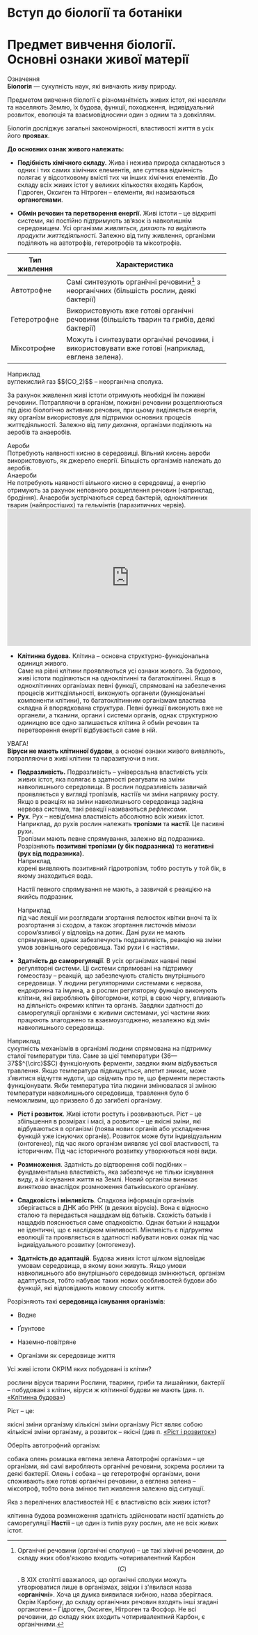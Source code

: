 # Вступ до бiологiї та ботанiки
# Предмет вивчення бiологiї. Основнi ознаки живої матерiї
<div class="eoz-wrap">
<span class="eoz">Означення</span>
<div class="eoz-text">
<b>Бiологiя</b> — сукупнiсть наук, якi вивчають живу природу.
</div>
</div>

Предметом вивчення бiологiї є рiзноманiтнiсть живих iстот, якi населяли та населяють Землю, їх будова, функцiї, походження, iндивідуальний розвиток, еволюцiя та взаємовiдносини один з одним та з довкiллям.

<div class="space">
Бiологiя дослiджує загальнi закономiрностi, властивостi життя в усiх його <b>проявах</b>.
</div>

**До основних ознак живого належать:**

* **Подiбнiсть хiмiчного складу.** Жива i нежива природа складаються з одних i тих самих хiмiчних елементiв, але суттєва вiдмiннiсть полягає у вiдсотковому вмiстi тих чи iнших хiмiчних елементiв. До складу всiх живих iстот у великих кiлькостях входять
<span class="p1">Карбон, Гiдроген, Оксиген</span> та <span class="p1">Нiтроген</span> – елементи, якi називаються **органогенами**.

* **Обмiн речовин та перетворення енергiї.** Живi iстоти – це вiдкритi системи, якi постiйно пiдтримують зв’язок iз навколишнiм
середовищем. Усi органiзми *живляться, дихають та видiляють
продукти життєдiяльностi.* Залежно вiд типу живлення, органiзми подiляють на автотрофiв, гетеротрофiв та мiксотрофiв.

| Тип живлення | Характеристика |
| -- | -- |
| Автотрофне | Самі синтезують органічні речовини[^1] з неорганічних (більшість рослин, деякі бактерії) |
| Гетеротрофне | Використовують вже готові органічні речовини (більшість тварин та грибів, деякі бактерії) |
| Мiксотрофне | Можуть і синтезувати органічні речовини, і використовувати вже готові (наприклад, евглена зелена).|

[^1]: Органічні речовини (органічні сполуки) – це такі хімічні речовини, до складу яких обов'язково входить чотиривалентний Карбон $$(C)$$. В ХІХ столітті вважалося, що органічні сполуки можуть утворюватися лише в організмах, звідки і з'явилася назва «**органічні**». Хоча ця думка виявилася хибною, назва зберіглася. Окрім Карбону, до складу органічних речовин входять інші згадані органогени – Гідроген, Оксиген, Нітроген та Фосфор. Не всі речовини, до складу яких входить чотиривалентний Карбон, є органічними. 

<div class="space">
</div>
<div class='exmpl-wrap'>
<span class="exmpl">Наприклад</span>
<div class="exmpl-text">
вуглекислий газ  $$(CO_2)$$ – неорганічна сполука.
</div>
</div>
<div class="space">
</div>

За рахунок живлення живі істоти отримують необхідні їм поживні речовини. Потрапляючи в організм, поживні речовини розщеплюються під дією біологічно активних речовин, при цьому виділяється енергія, яку організм використовує для підтримки основних процесів життєдіяльності.
Залежно від <i>типу дихання</i>, організми поділяють на <span class="p1">аеробів</span> та <span class="p1">анаеробів</span>.

<div class="ebio-wrap">
<span class="ebio">Аероби</span>
<div class="ebio-text">
Потребують наявності кисню в середовищі. Вільний кисень аероби використовують, як джерело енергії. Більшість організмів належать до аеробів.
</div>
</div>

<div class="ebio-wrap">
<span class="ebio">Анаероби</span>
<div class="ebio-text">
Не потребують наявності вільного кисню в середовищі, а енергію отримують за рахунок неповного розщеплення речовин (наприклад, бродіння). Анаероби зустрічаються серед бактерій, одноклітинних тварин (найпростіших) та гельмінтів (паразитичних червів).
</div>
</div>

<div class="fluidMedia">
<iframe align="center" width="560" height="315" src="https://www.youtube.com/embed/q4H2Yvk8-98" frameborder="0" allowfullscreen></iframe>
</div>
<div class="popup">
</div>

<ul>
    <li id="klitynna_budova"><b>Клітинна будова.</b> Клітина – основна структурно-функціональна
    одиниця живого.<br/> 
    Саме на рівні клітини проявляються усі ознаки живого. За будовою, живі істоти поділяються на <span class="p1">одноклітинні</span> та
    <span class="p1">багатоклітинні</span>. Якщо в одноклітинних організмах певні функції,
    спрямовані на забезпечення процесів життєдіяльності, виконують
    органели (функціональні компоненти клітини), то багатоклітинним
    організмам властива складна й впорядкована структура. Певні функції
    виконують вже не органели, а тканини, органи і системи органів,
    однак структурною одиницею все одно залишається клітина й обмін
    речовин та перетворення енергії відбувається саме в ній.</li>
</ul>

<div class="add-wrap">
<span class="add">УВАГА!</span>
<div class="add-text">
 <b>Віруси не мають клітинної будови</b>, а основні ознаки живого виявляють, потрапляючи в живі клітини та паразитуючи в них.
</div>
</div>

<ul>
<li><b>Подразливість.</b> Подразливість – універсальна властивість усіх
    живих істот, яка полягає в здатності реагувати на зміни
    навколишнього середовища. В рослин подразливість зазвичай
    проявляється у вигляді тропізмів, настіїв чи зміни напрямку росту.
    Якщо в реакціях на зміни навколишнього середовища задіяна нервова
    система, такі реакції називаються <i>рефлексами</i>.</li>

<li><b>Рух</b>. Рух – невід’ємна властивість абсолютно всіх живих істот.
    Наприклад, до рухів рослин належать <b>тропiзми</b> та <b>настiї</b>. Це пасивні рухи.<br/> 
Тропiзми <span class="p1">мають певне спрямування</span>, залежно від подразника. Розрізняють <b>позитивні тропізми (у бік подразника)</b> та <b>негативні (рух від подразника).</b>

<div class="exmpl-wrap">
<span class="exmpl">Наприклад</span>
<div class="exmpl-text">
корені виявляють позитивний гідротропізм, тобто ростуть у той бік, в якому знаходиться вода.
</div>
</div>

Настiї <span class="p1">певного спрямування не мають</span>, а зазвичай є реакцією на якийсь подразник.

<div class="exmpl-wrap">
<span class="exmpl">Наприклад</span>
<div class="exmpl-text">
під час лекції ми розглядали згортання пелюсток квітки вночі та їх розгортання зі сходом, а також згортання листочків мімози сором’язливої у відповідь на дотик. Дані рухи не мають спрямування, однак забезпечують подразливість, реакцію на зміни умов зовнішнього середовища. Такі рухи і є настіями.
</div>
</div>
</li>
</ul>

<ul><li><b>Здатність до саморегуляції</b>. В усіх організмах наявні певні регуляторні системи. Ці системи спрямовані на підтримку гомеостазу – реакцій, що забезпечують сталість внутрішнього середовища. У людини регуляторними системами є нервова, ендокринна та імунна, а в рослин регуляторну функцію виконують клітини, які виробляють фітогормони, котрі, в свою чергу, впливають на діяльність окремих клітин та органів. Завдяки здатності до саморегуляції організми є живими системами, усі частини яких працюють злагоджено та взаємоузгоджено, незалежно від змін навколишнього середовища.
</li></ul>


<div class="exmpl-wrap">
<span class="exmpl">Наприклад</span>
<div class="exmpl-text">
сукупність механізмів в організмі людини спрямована на підтримку сталої температури тіла. Саме за цієї температури (36—37$$^{\circ}$$C) функціонують ферменти, завдяки яким відбувається травлення. Якщо температура підвищується, апетит зникає, може з’явитися відчуття нудоти, що свідчить про те, що ферменти перестають функціонувати. Якби температура тіла людини змінювалася зі зміною температури навколишнього середовища, травлення було б неможливим, що призвело б до загибелі організму.
</div>
</div>

<ul><li id="rist_i_rozvytok"><b>Ріст і розвиток</b>. Живі істоти ростуть і розвиваються. Ріст – це
    збільшення в розмірах і масі, а розвиток – це якісні зміни, які
    відбуваються в організмі (поява нових органів або ускладнення
    функцій уже існуючих органів). Розвиток може бути індивідуальним
    (онтогенез), під час якого організм виявляє усі свої властивості, та
    історичним. Під час історичного розвитку утворюються нові види.
</li></ul>

-   **Розмноження**. Здатність до відтворення собі подібних –
    фундаментальна властивість, яка забезпечує не тільки існування виду,
    а й існування життя на Землі. Новий організм виникає *винятково*
    внаслідок розмноження батьківського організму.

-   **Спадковість і мінливість**. Спадкова інформація організмів
    зберігається в ДНК або РНК (в деяких вірусів). Вона є відносно
    сталою та передається нащадкам від батьків. Схожість батьків і
    нащадків пояснюється саме спадковістю. Однак батьки й нащадки не
    ідентичні, що є наслідком мінливості. Мінливість є підґрунтям
    еволюції та проявляється в здатності набувати нових ознак під час
    індивідуального розвитку (онтогенезу).

-   **Здатність до адаптацій**. Будова живих істот цілком відповідає умовам середовища, в якому вони живуть. Якщо умови навколишнього
    або внутрішнього середовища змінюються, організм адаптується, тобто
    набуває таких нових особливостей будови або функцій, які
    відповідають новому способу життя.


Розрізняють такі **середовища iснування органiзмiв**:

-   Водне

-   Ґрунтове

-   Наземно-повітряне

-   Організми як середовище життя


<quiz correctLabel="correct" incorrectLabel="incorrect" checkLabel="check"> 
    <question text="">
        <p>Усі живі істоти ОКРІМ яких побудовані із клітин?</p>
        <answer>рослини</answer>
        <answer correct>віруси</answer>
        <answer>тварини</answer>
    <explanation>
    Рослини, тварини, гриби та лишайники, бактерії – побудовані з клітин, віруси ж клітинної будови не мають (див. п. <a href="#klitynna_budova">«Клітинна будова»</a>)
    </explanation>
    </question>
    <question text="">
        <p>Ріст – це:</p>
        <answer>якісні зміни організму</answer>
        <answer correct>кількісні зміни організму</answer>
    <explanation>
        Ріст являє собою кількісні зміни організму, а розвиток – якісні (див п. <a href="#rist_i_rozvytok">«Ріст і розвиток»</a>)
    </explanation>
    </question>
        <question text="">
        <p>Оберіть автотрофний організм:</p>
        <answer>собака</answer>
        <answer>олень</answer>
        <answer correct>ромашка</answer>
        <answer>евглена зелена</answer>
    <explanation>
        Автотрофні організми – це організми, які самі виробляють органічні речовини, зокрема рослини та деякі бактерії. Олень і собака – це гетеротрофні організми, вони споживають вже готові органічні речовини, а евглена зелена – міксотроф, тобто вона змінює тип живлення залежно від ситуації.
    </explanation>
    </question>
        <question text="">
        <p>Яка з перелічених властивостей НЕ є властивістю всіх живих істот?</p>
        <answer>клітинна будова</answer>
        <answer>розмноження</answer>
        <answer correct>здатність здійснювати настії</answer>
        <answer>здатність до саморегуляції</answer>
    <explanation>
        <b>Настії</b> – це один із типів руху рослин, але не всіх живих істот.
    </explanation>
    </question>
</quiz>

